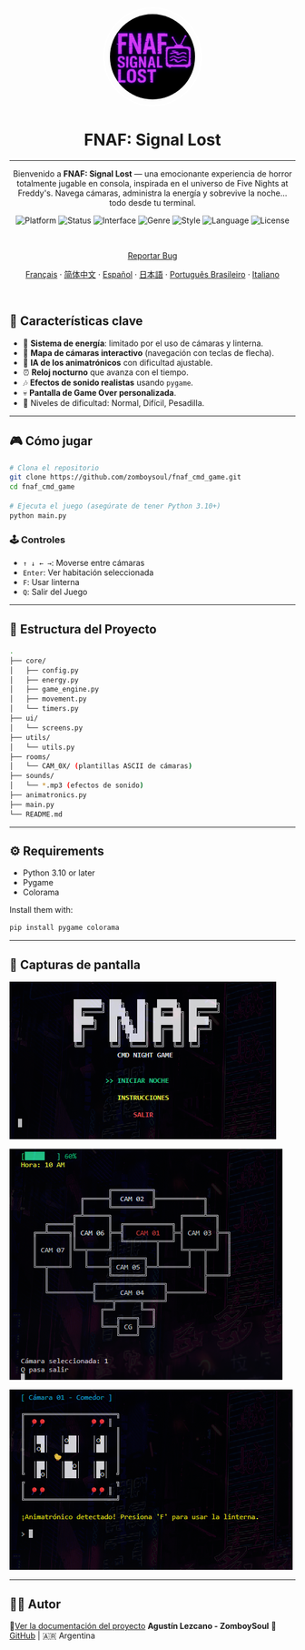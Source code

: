 
<p align="center">
  <img
    src="../assets/logo.png"
    alt="FNAF: Signal Lost Logo"
    style="border: 2px solid white; border-radius: 5000px; width: 150px; height:150px; padding:10px;" />
</p>

<h1 align="center">FNAF: Signal Lost</h1>

---

<p align="center">
  Bienvenido a <strong>FNAF: Signal Lost</strong> — una emocionante experiencia de horror totalmente jugable en consola, inspirada en el universo de Five Nights at Freddy's.  
  Navega cámaras, administra la energía y sobrevive la noche… todo desde tu terminal.
</p>

<p align="center">
  <img alt="Platform" src="https://img.shields.io/badge/platform-python-00ffff?logo=python&logoColor=000000" />
  <img alt="Status" src="https://img.shields.io/badge/status-in%20development-ff00ff" />
  <img alt="Interface" src="https://img.shields.io/badge/interface-command%20line-ff007f?logo=windows-terminal&logoColor=white" />
  <img alt="Genre" src="https://img.shields.io/badge/genre-horror-ff1a1a" />
  <img alt="Style" src="https://img.shields.io/badge/style-text--based-6666ff" />
  <img alt="Language" src="https://img.shields.io/badge/lang-es-cc00ff" />
  <img alt="License" src="https://img.shields.io/github/license/ZomboySoul/fnaf_signal_lost" />
</p>


<br>

<p align="center">
  <a href="https://github.com/ZomboySoul/fnaf_signal_lost/issues/new?assignees=&labels=bug&projects=&template=bug_report.yml" target="_blank" rel="noopener noreferrer">Reportar Bug</a>
</p>
<p align="center">
  <a href="./README_fr.md">Français</a> ·  
  <a href="./README_cn.md">简体中文</a> ·
  <a href="./README_es.md">Español</a> ·
  <a href="./README_ja.md">日本語</a> ·
  <a href="./README_pt-BR.md">Português Brasileiro</a> ·
  <a href="./README_it.md">Italiano</a>
</p>

<br>

## 🧠 Características clave

- 🔦 **Sistema de energía**: limitado por el uso de cámaras y linterna.
- 🎥 **Mapa de cámaras interactivo** (navegación con teclas de flecha).
- 🤖 **IA de los animatrónicos** con dificultad ajustable.
- ⏰ **Reloj nocturno** que avanza con el tiempo.
- 🎶 **Efectos de sonido realistas** usando `pygame`.
- 💀 **Pantalla de Game Over personalizada**.
- 🌙 Niveles de dificultad: Normal, Difícil, Pesadilla.

---

## 🎮 Cómo jugar

```bash
# Clona el repositorio
git clone https://github.com/zomboysoul/fnaf_cmd_game.git
cd fnaf_cmd_game

# Ejecuta el juego (asegúrate de tener Python 3.10+)
python main.py
```

### 🕹️ Controles

- `↑ ↓ ← →`: Moverse entre cámaras
- `Enter`: Ver habitación seleccionada
- `F`:  Usar linterna
- `Q`: Salir del Juego

---

## 📁 Estructura del Proyecto

```bash
.
├── core/
│   ├── config.py
│   ├── energy.py
│   ├── game_engine.py
│   ├── movement.py
│   └── timers.py
├── ui/
│   └── screens.py
├── utils/
│   └── utils.py
├── rooms/
│   └── CAM_0X/ (plantillas ASCII de cámaras)
├── sounds/
│   └── *.mp3 (efectos de sonido)
├── animatronics.py
├── main.py
└── README.md
```

---

## ⚙️ Requirements

- Python 3.10 or later
- Pygame
- Colorama

Install them with:

```bash
pip install pygame colorama
```

---

## 📸 Capturas de pantalla

![FNAF: Signal Lost Menu](../assets/menu.png)

![FNAF: Signal Lost Map](../assets/map.png)

![FNAF: Signal Lost Camara](../assets/camara.png)

---

## 🧑‍💻 Autor
📄[Ver la documentación del proyecto](https://zomboysoul.github.io/fnaf_signal_lost/)
**Agustín Lezcano - ZomboySoul**
🔗 [GitHub](https://github.com/ZomboySoul) | 🇦🇷 Argentina

